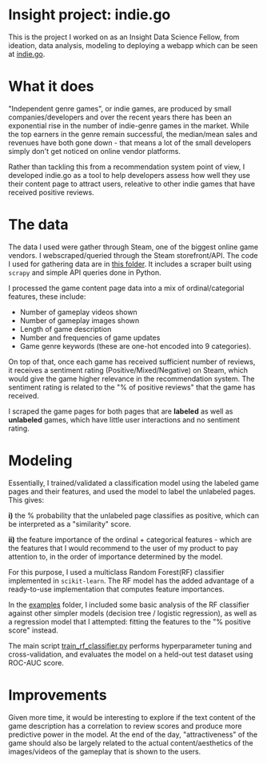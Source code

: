 # Insight project: indie.go
This is the project I worked on as an Insight Data Science Fellow, from ideation, data analysis, modeling to deploying a webapp which can be seen at [indie.go](http://3.13.31.175).

# What it does
"Independent genre games", or indie games, are produced by small companies/developers and over the recent years there has been an exponential rise in the number of indie-genre games in the market. While the top earners in the genre remain successful, the median/mean sales and revenues have both gone down - that means a lot of the small developers simply don't get noticed on online vendor platforms.

Rather than tackling this from a recommendation system point of view, I developed indie.go as a tool to help developers assess how well they use their content page to attract users, releative to other indie games that have received positive reviews.

# The data
The data I used were gather through Steam, one of the biggest online game vendors. I webscraped/queried through the Steam storefront/API. The code I used for gathering data are in [this folder](https://github.com/chaddling/insight-project/tree/master/scrape). It includes a scraper built using ``scrapy`` and simple API queries done in Python.

I processed the game content page data into a mix of ordinal/categorial features, these include:
- Number of gameplay videos shown
- Number of gameplay images shown
- Length of game description
- Number and frequencies of game updates
- Game genre keywords (these are one-hot encoded into 9 categories).

On top of that, once each game has received sufficient number of reviews, it receives a sentiment rating (Positive/Mixed/Negative) on Steam, which would give the game higher relevance in the recommendation system. The sentiment rating is related to the "% of positive reviews" that the game has received.

I scraped the game pages for both pages that are <b>labeled</b> as well as <b>unlabeled</b> games, which have little user interactions and no sentiment rating.

# Modeling
Essentially, I trained/validated a classification model using the labeled game pages and their features, and used the model to label the unlabeled pages. This gives:

<b>i)</b> the % probability that the unlabeled page classifies as positive, which can be interpreted as a "similarity" score.

<b>ii)</b> the feature importance of the ordinal + categorical features - which are the features that I would recommend to the user of my product to pay attention to, in the order of importance determined by the model.

For this purpose, I used a multiclass Random Forest(RF) classifier implemented in ``scikit-learn``. The RF model has the added advantage of a ready-to-use implementation that computes feature importances.

In the [examples](https://github.com/chaddling/insight-project/tree/master/examples) folder, I included some basic analysis of the RF classifier against other simpler models (decision tree / logistic regression), as well as a regression model that I attempted: fitting the features to the "% positive score" instead.

The main script [train_rf_classifier.py](https://github.com/chaddling/insight-project/blob/master/train_rf_classifier.py) performs hyperparameter tuning and cross-validation, and evaluates the model on a held-out test dataset using ROC-AUC score. 

# Improvements
Given more time, it would be interesting to explore if the text content of the game description has a correlation to review scores and produce more predictive power in the model. At the end of the day, "attractiveness" of the game should also be largely related to the actual content/aesthetics of the images/videos of the gameplay that is shown to the users. 